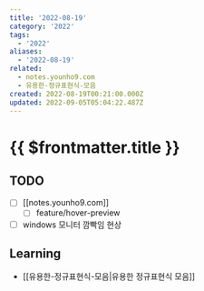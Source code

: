 ```yaml
---
title: '2022-08-19'
category: '2022'
tags:
  - '2022'
aliases:
  - '2022-08-19'
related:
  - notes.younho9.com
  - 유용한-정규표현식-모음
created: 2022-08-19T00:21:00.000Z
updated: 2022-09-05T05:04:22.487Z
---
```


# {{ $frontmatter.title }}

## TODO

- [ ] [[notes.younho9.com]]
  - [ ] feature/hover-preview
- [ ] windows 모니터 깜빡임 현상

## Learning

- [[유용한-정규표현식-모음|유용한 정규표현식 모음]]
